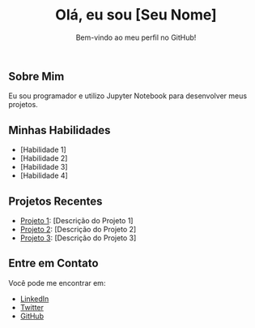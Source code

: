 <!DOCTYPE html>
<html lang="pt-BR">
<head>
    <meta charset="UTF-8">
    <meta name="viewport" content="width=device-width, initial-scale=1.0">
    <title>Meu Perfil no GitHub</title>
    <link rel="stylesheet" href="styles.css"> <!-- Se você quiser adicionar um CSS externo -->
</head>
<body>
    <header>
        <h1>Olá, eu sou [Seu Nome]</h1>
        <p>Bem-vindo ao meu perfil no GitHub!</p>
    </header>
    
<section>
        <h2>Sobre Mim</h2>
        <p>Eu sou programador e utilizo Jupyter Notebook para desenvolver meus projetos.</p>
</section>
    
<section>
        <h2>Minhas Habilidades</h2>
        <ul>
            <li>[Habilidade 1]</li>
            <li>[Habilidade 2]</li>
            <li>[Habilidade 3]</li>
            <li>[Habilidade 4]</li>
        </ul>
    </section>
    
 <section>
        <h2>Projetos Recentes</h2>
        <ul>
            <li><a href="[URL do Projeto 1]">Projeto 1</a>: [Descrição do Projeto 1]</li>
            <li><a href="[URL do Projeto 2]">Projeto 2</a>: [Descrição do Projeto 2]</li>
            <li><a href="[URL do Projeto 3]">Projeto 3</a>: [Descrição do Projeto 3]</li>
        </ul>
 </section>
    
<footer>
        <h2>Entre em Contato</h2>
        <p>Você pode me encontrar em:</p>
        <ul>
            <li><a href="[URL do LinkedIn]">LinkedIn</a></li>
            <li><a href="[URL do Twitter]">Twitter</a></li>
            <li><a href="[URL do GitHub]">GitHub</a></li>
        </ul>
    </footer>
</body>
</html>
